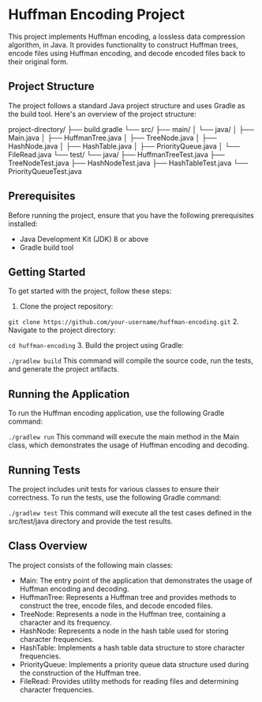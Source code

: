 # Huffman Encoding Project
This project implements Huffman encoding, a lossless data compression algorithm, in Java. It provides functionality to construct Huffman trees, encode files using Huffman encoding, and decode encoded files back to their original form.

## Project Structure
The project follows a standard Java project structure and uses Gradle as the build tool. Here's an overview of the project structure:


project-directory/
├── build.gradle
└── src/
    ├── main/
    │   └── java/
    │       ├── Main.java
    │       ├── HuffmanTree.java
    │       ├── TreeNode.java
    │       ├── HashNode.java
    │       ├── HashTable.java
    │       ├── PriorityQueue.java
    │       └── FileRead.java
    └── test/
        └── java/
            ├── HuffmanTreeTest.java
            ├── TreeNodeTest.java
            ├── HashNodeTest.java
            ├── HashTableTest.java
            └── PriorityQueueTest.java
## Prerequisites
Before running the project, ensure that you have the following prerequisites installed:

- Java Development Kit (JDK) 8 or above
- Gradle build tool

## Getting Started
To get started with the project, follow these steps:

1. Clone the project repository:

```git clone https://github.com/your-username/huffman-encoding.git```
2. Navigate to the project directory:

```cd huffman-encoding```
3. Build the project using Gradle:

```./gradlew build```
This command will compile the source code, run the tests, and generate the project artifacts.
## Running the Application
To run the Huffman encoding application, use the following Gradle command:

```./gradlew run```
This command will execute the main method in the Main class, which demonstrates the usage of Huffman encoding and decoding.

## Running Tests
The project includes unit tests for various classes to ensure their correctness. To run the tests, use the following Gradle command:

```./gradlew test```
This command will execute all the test cases defined in the src/test/java directory and provide the test results.

## Class Overview
The project consists of the following main classes:

* Main: The entry point of the application that demonstrates the usage of Huffman encoding and decoding.
* HuffmanTree: Represents a Huffman tree and provides methods to construct the tree, encode files, and decode encoded files.
* TreeNode: Represents a node in the Huffman tree, containing a character and its frequency.
* HashNode: Represents a node in the hash table used for storing character frequencies.
* HashTable: Implements a hash table data structure to store character frequencies.
* PriorityQueue: Implements a priority queue data structure used during the construction of the Huffman tree.
* FileRead: Provides utility methods for reading files and determining character frequencies.
